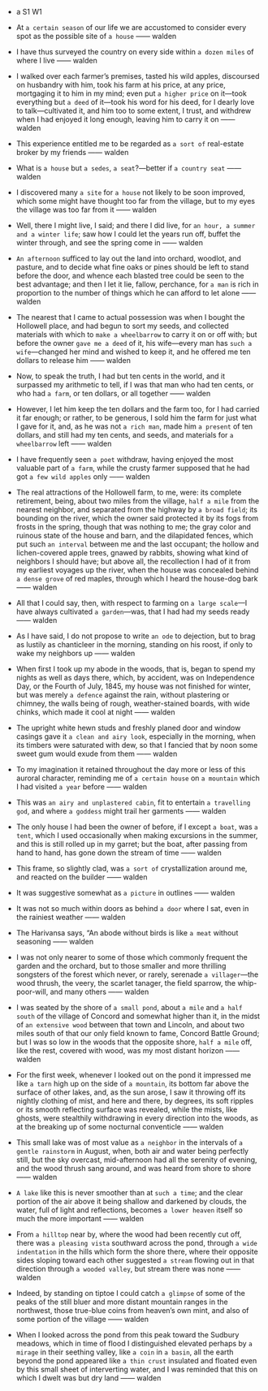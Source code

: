 - a S1 W1 


- At `a certain season` of our life we are accustomed to consider every spot as the possible site of `a house` —— walden

-  I have thus surveyed the country on every side within `a dozen miles` of where I live —— walden

-  I walked over each farmer’s premises, tasted his wild apples, discoursed on husbandry with him, took his farm at his price, at any price, mortgaging it to him in my mind; even put `a higher price` on it—took everything but `a deed` of it—took his word for his deed, for I dearly love to talk—cultivated it, and him too to some extent, I trust, and withdrew when I had enjoyed it long enough, leaving him to carry it on —— walden

-  This experience entitled me to be regarded as `a sort of` real-estate broker by my friends —— walden

-  What is `a house` but `a sedes`, `a seat`?—better if `a country seat` —— walden

-  I discovered many `a site` for `a house` not likely to be soon improved, which some might have thought too far from the village, but to my eyes the village was too far from it —— walden

-  Well, there I might live, I said; and there I did live, for `an hour, a summer and a winter life`; saw how I could let the years run off, buffet the winter through, and see the spring come in —— walden

-  `An afternoon` sufficed to lay out the land into orchard, woodlot, and pasture, and to decide what fine oaks or pines should be left to stand before the door, and whence each blasted tree could be seen to the best advantage; and then I let it lie, fallow, perchance, for `a man` is rich in proportion to the number of things which he can afford to let alone —— walden

-  The nearest that I came to actual possession was when I bought the Hollowell place, and had begun to sort my seeds, and collected materials with which to `make a wheelbarrow` to carry it on or off with; but before the owner `gave me a deed` of it, his wife—every man has `such a wife`—changed her mind and wished to keep it, and he offered me ten dollars to release him —— walden

-  Now, to speak the truth, I had but ten cents in the world, and it surpassed my arithmetic to tell, if I was that man who had ten cents, or who had `a farm`, or ten dollars, or all together —— walden

-  However, I let him keep the ten dollars and the farm too, for I had carried it far enough; or rather, to be generous, I sold him the farm for just what I gave for it, and, as he was not `a rich man`, made him `a present` of ten dollars, and still had my ten cents, and seeds, and materials for `a wheelbarrow` left —— walden

- I have frequently seen `a poet` withdraw, having enjoyed the most valuable part of `a farm`, while the crusty farmer supposed that he had got `a few wild apples` only —— walden

- The real attractions of the Hollowell farm, to me, were: its complete retirement, being, about two miles from the village, `half a mile` from the nearest neighbor, and separated from the highway by `a broad field`; its bounding on the river, which the owner said protected it by its fogs from frosts in the spring, though that was nothing to me; the gray color and ruinous state of the house and barn, and the dilapidated fences, which put such `an interval` between me and the last occupant; the hollow and lichen-covered apple trees, gnawed by rabbits, showing what kind of neighbors I should have; but above all, the recollection I had of it from my earliest voyages up the river, when the house was concealed behind `a dense grove` of red maples, through which I heard the house-dog bark —— walden

- All that I could say, then, with respect to farming on `a large scale`—I have always cultivated `a garden`—was, that I had had my seeds ready —— walden

-  As I have said, I do not propose to write `an ode` to dejection, but to brag as lustily as chanticleer in the morning, standing on his roost, if only to wake my neighbors up —— walden

- When first I took up my abode in the woods, that is, began to spend my nights as well as days there, which, by accident, was on Independence Day, or the Fourth of July, 1845, my house was not finished for winter, but was merely `a defence` against the rain, without plastering or chimney, the walls being of rough, weather-stained boards, with wide chinks, which made it cool at night —— walden

-  The upright white hewn studs and freshly planed door and window casings gave it `a clean and airy look`, especially in the morning, when its timbers were saturated with dew, so that I fancied that by noon some sweet gum would exude from them —— walden

-  To my imagination it retained throughout the day more or less of this auroral character, reminding me of `a certain house` on `a mountain` which I had visited `a year` before —— walden

-  This was `an airy and unplastered cabin`, fit to entertain `a travelling god`, and where `a goddess` might trail her garments —— walden

- The only house I had been the owner of before, if I except `a boat`, was `a tent`, which I used occasionally when making excursions in the summer, and this is still rolled up in my garret; but the boat, after passing from hand to hand, has gone down the stream of time —— walden

-  This frame, so slightly clad, was `a sort of` crystallization around me, and reacted on the builder —— walden

-  It was suggestive somewhat as `a picture` in outlines —— walden

-  It was not so much within doors as behind `a door` where I sat, even in the rainiest weather —— walden

-  The Harivansa says, “An abode without birds is like `a meat` without seasoning —— walden

-  I was not only nearer to some of those which commonly frequent the garden and the orchard, but to those smaller and more thrilling songsters of the forest which never, or rarely, serenade `a villager`—the wood thrush, the veery, the scarlet tanager, the field sparrow, the whip-poor-will, and many others —— walden

- I was seated by the shore of `a small pond`, about `a mile` and `a half south` of the village of Concord and somewhat higher than it, in the midst of `an extensive wood` between that town and Lincoln, and about two miles south of that our only field known to fame, Concord Battle Ground; but I was so low in the woods that the opposite shore, `half a mile` off, like the rest, covered with wood, was my most distant horizon —— walden

-  For the first week, whenever I looked out on the pond it impressed me like `a tarn` high up on the side of `a mountain`, its bottom far above the surface of other lakes, and, as the sun arose, I saw it throwing off its nightly clothing of mist, and here and there, by degrees, its soft ripples or its smooth reflecting surface was revealed, while the mists, like ghosts, were stealthily withdrawing in every direction into the woods, as at the breaking up of some nocturnal conventicle —— walden

- This small lake was of most value as `a neighbor` in the intervals of `a gentle rainstorm` in August, when, both air and water being perfectly still, but the sky overcast, mid-afternoon had all the serenity of evening, and the wood thrush sang around, and was heard from shore to shore —— walden

-  `A lake` like this is never smoother than at `such a time`; and the clear portion of the air above it being shallow and darkened by clouds, the water, full of light and reflections, becomes `a lower heaven` itself so much the more important —— walden

-  From `a hilltop` near by, where the wood had been recently cut off, there was `a pleasing vista` southward across the pond, through `a wide indentation` in the hills which form the shore there, where their opposite sides sloping toward each other suggested `a stream` flowing out in that direction through `a wooded valley`, but stream there was none —— walden

-  Indeed, by standing on tiptoe I could catch `a glimpse` of some of the peaks of the still bluer and more distant mountain ranges in the northwest, those true-blue coins from heaven’s own mint, and also of some portion of the village —— walden

-  When I looked across the pond from this peak toward the Sudbury meadows, which in time of flood I distinguished elevated perhaps by `a mirage` in their seething valley, like `a coin` in `a basin`, all the earth beyond the pond appeared like `a thin crust` insulated and floated even by this small sheet of interverting water, and I was reminded that this on which I dwelt was but dry land —— walden


